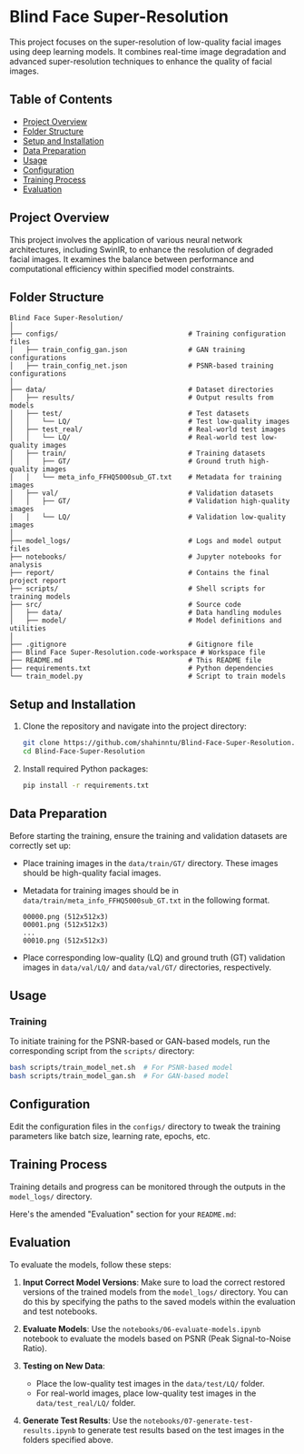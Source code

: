 # Blind Face Super-Resolution

This project focuses on the super-resolution of low-quality facial images using deep learning models. It combines real-time image degradation and advanced super-resolution techniques to enhance the quality of facial images.

## Table of Contents
- [Project Overview](#project-overview)
- [Folder Structure](#folder-structure)
- [Setup and Installation](#setup-and-installation)
- [Data Preparation](#data-preparation)
- [Usage](#usage)
- [Configuration](#configuration)
- [Training Process](#training-process)
- [Evaluation](#evaluation)

## Project Overview

This project involves the application of various neural network architectures, including SwinIR, to enhance the resolution of degraded facial images. It examines the balance between performance and computational efficiency within specified model constraints.

## Folder Structure

```
Blind Face Super-Resolution/
│
├── configs/                                # Training configuration files
│   ├── train_config_gan.json               # GAN training configurations
│   ├── train_config_net.json               # PSNR-based training configurations
│
├── data/                                   # Dataset directories
│   ├── results/                            # Output results from models
│   ├── test/                               # Test datasets
│   │   └── LQ/                             # Test low-quality images
│   ├── test_real/                          # Real-world test images
│   │   └── LQ/                             # Real-world test low-quality images
│   ├── train/                              # Training datasets
│   │   ├── GT/                             # Ground truth high-quality images
│   │   └── meta_info_FFHQ5000sub_GT.txt    # Metadata for training images
│   ├── val/                                # Validation datasets
│   │   ├── GT/                             # Validation high-quality images
│   │   └── LQ/                             # Validation low-quality images
│
├── model_logs/                             # Logs and model output files
├── notebooks/                              # Jupyter notebooks for analysis
├── report/                                 # Contains the final project report
├── scripts/                                # Shell scripts for training models
├── src/                                    # Source code
│   ├── data/                               # Data handling modules
│   ├── model/                              # Model definitions and utilities
│
├── .gitignore                              # Gitignore file
├── Blind Face Super-Resolution.code-workspace # Workspace file
├── README.md                               # This README file
├── requirements.txt                        # Python dependencies
└── train_model.py                          # Script to train models
```

## Setup and Installation

1. Clone the repository and navigate into the project directory:

   ```bash
   git clone https://github.com/shahinntu/Blind-Face-Super-Resolution.git
   cd Blind-Face-Super-Resolution
   ```
2. Install required Python packages:

   ```bash
   pip install -r requirements.txt
   ```

## Data Preparation

Before starting the training, ensure the training and validation datasets are correctly set up:
- Place training images in the `data/train/GT/` directory. These images should be high-quality facial images.
- Metadata for training images should be in `data/train/meta_info_FFHQ5000sub_GT.txt` in the following format.

  ```
  00000.png (512x512x3)
  00001.png (512x512x3)
  ...
  00010.png (512x512x3)
  ```
- Place corresponding low-quality (LQ) and ground truth (GT) validation images in `data/val/LQ/` and `data/val/GT/` directories, respectively.

## Usage

### Training

To initiate training for the PSNR-based or GAN-based models, run the corresponding script from the `scripts/` directory:
```bash
bash scripts/train_model_net.sh  # For PSNR-based model
bash scripts/train_model_gan.sh  # For GAN-based model
```

## Configuration

Edit the configuration files in the `configs/` directory to tweak the training parameters like batch size, learning rate, epochs, etc.

## Training Process

Training details and progress can be monitored through the outputs in the `model_logs/` directory.

Here's the amended "Evaluation" section for your `README.md`:

## Evaluation

To evaluate the models, follow these steps:

1. **Input Correct Model Versions**: Make sure to load the correct restored versions of the trained models from the `model_logs/` directory. You can do this by specifying the paths to the saved models within the evaluation and test notebooks.

2. **Evaluate Models**: Use the `notebooks/06-evaluate-models.ipynb` notebook to evaluate the models based on PSNR (Peak Signal-to-Noise Ratio).

3. **Testing on New Data**:
   - Place the low-quality test images in the `data/test/LQ/` folder.
   - For real-world images, place low-quality test images in the `data/test_real/LQ/` folder.
   
4. **Generate Test Results**: Use the `notebooks/07-generate-test-results.ipynb` to generate test results based on the test images in the folders specified above.
